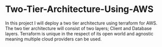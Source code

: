 # Two-Tier-Architecture-Using-AWS
In this project I will deploy a two tier architecture using terraform for AWS. The two tier architecture will consist of two layers; Client and Database layers. Terraform is unique in the respect of its open world and agnostic meaning multiple cloud providers can be used. 
